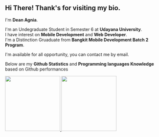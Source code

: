 Hi There! Thank's for visiting my bio.
--
I'm **Dean Agnia**.

I'm an Undegraduate Student in Semester 6 at **Udayana University**.\
I have interest on **Mobile Development** and **Web Developer**.\
I'm a Distinction Gruaduate from **Bangkit Mobile Development Batch 2 Program**.

I'm available for all opportunity, you can contact me by email.

Below are my **Github Statistics** and **Programming languages Knowledge** based on Github performances



<p align="left">
<a href="https://github.com/akangromeo">
  <img height="180em" src="https://github-readme-stats-eight-theta.vercel.app/api?username=akangromeo&show_icons=true&theme=algolia&include_all_commits=true&count_private=true"/>
  <img height="180em" src="https://github-readme-stats-eight-theta.vercel.app/api/top-langs/?username=akangromeo&layout=compact&langs_count=8&theme=algolia"/>
</a>
</p>
